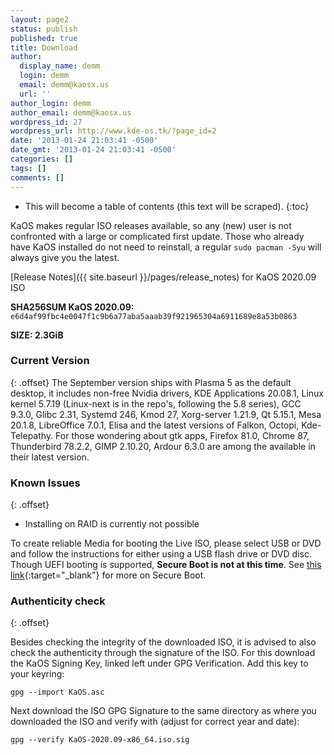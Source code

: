 ```yaml
---
layout: page2
status: publish
published: true
title: Download
author:
  display_name: demm
  login: demm
  email: demm@kaosx.us
  url: ''
author_login: demm
author_email: demm@kaosx.us
wordpress_id: 27
wordpress_url: http://www.kde-os.tk/?page_id=2
date: '2013-01-24 21:03:41 -0500'
date_gmt: '2013-01-24 21:03:41 -0500'
categories: []
tags: []
comments: []
---
```


* This will become a table of contents (this text will be scraped).
{:toc}

KaOS makes regular ISO releases available, so any (new) user is not confronted with a large or complicated first update. Those who already have KaOS installed do not need to reinstall, a regular `sudo pacman -Syu` will always give you the latest.

[Release Notes]({{ site.baseurl }}/pages/release_notes) for KaOS 2020.09 ISO

<div id="wrapper4">
<p><b>SHA256SUM KaOS 2020.09:</b> <code>e6d4af99fbc4e0047f1c9b6a77aba5aaab39f921965304a6911689e8a53b0863</code></p>
<p><b>SIZE: 2.3GiB</b></p>
</div>

### Current Version
{: .offset}
The September version ships with Plasma 5 as the default desktop, it includes non-free Nvidia drivers, KDE Applications 20.08.1, Linux kernel 5.7.19 (Linux-next is in the repo's, following the 5.8 series), GCC 9.3.0, Glibc 2.31, Systemd 246, Kmod 27, Xorg-server 1.21.9, Qt 5.15.1, Mesa 20.1.8, LibreOffice 7.0.1, Elisa and the latest versions of Falkon, Octopi, Kde-Telepathy.
For those wondering about gtk apps, Firefox 81.0, Chrome 87, Thunderbird 78.2.2, GIMP 2.10.20, Ardour 6.3.0 are among the available in their latest version.

### Known Issues
{: .offset}

* Installing on RAID is currently not possible

To create reliable Media for booting the Live ISO, please select USB or DVD and follow the instructions for either using a USB flash drive or DVD disc.
Though UEFI booting is supported, **Secure Boot is not at this time**.  See [this link](https://arstechnica.com/information-technology/2016/08/microsoft-secure-boot-firmware-snafu-leaks-golden-key/){:target="_blank"} for more on Secure Boot.

### Authenticity check
{: .offset}

Besides checking the integrity of the downloaded ISO, it is advised to also check the authenticity through the signature of the ISO.  For this download the KaOS Signing Key, linked left under GPG Verification.  Add this key to your keyring:
```
gpg --import KaOS.asc
```
Next download the ISO GPG Signature to the same directory as where you downloaded the ISO and verify with (adjust for correct year and date):
```
gpg --verify KaOS-2020.09-x86_64.iso.sig
```
